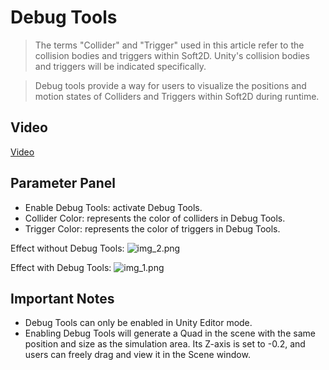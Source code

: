 # Debug Tools

> The terms "Collider" and "Trigger" used in this article refer to the collision bodies and triggers within Soft2D. Unity's collision bodies and triggers will be indicated specifically.

> Debug tools provide a way for users to visualize the positions and motion states of Colliders and Triggers within Soft2D during runtime.

## Video

[Video](../../GIFs/DebugTools.mp4) 

## Parameter Panel

- Enable Debug Tools: activate Debug Tools.
- Collider Color: represents the color of colliders in Debug Tools.
- Trigger Color: represents the color of triggers in Debug Tools.

Effect without Debug Tools:
![img_2.png](img_2.png)

Effect with Debug Tools:
![img_1.png](img_1.png)

## Important Notes

- Debug Tools can only be enabled in Unity Editor mode.
- Enabling Debug Tools will generate a Quad in the scene with the same position and size as the simulation area. Its Z-axis is set to -0.2, and users can freely drag and view it in the Scene window.